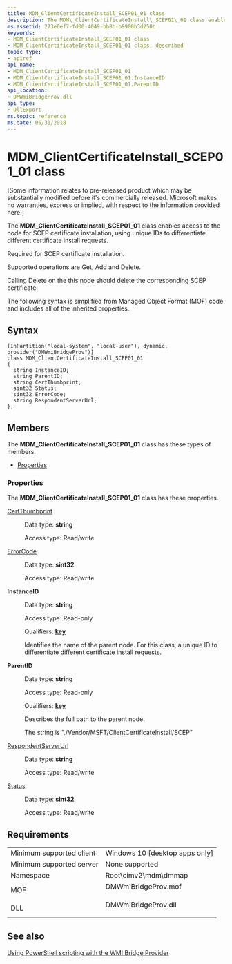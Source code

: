 ```yaml
---
title: MDM_ClientCertificateInstall_SCEP01_01 class
description: The MDM\_ClientCertificateInstall\_SCEP01\_01 class enables access to the node for SCEP certificate installation, using unique IDs to differentiate different certificate install requests.
ms.assetid: 273e6ef7-fd00-4049-bb8b-b9900b3d250b
keywords:
- MDM_ClientCertificateInstall_SCEP01_01 class
- MDM_ClientCertificateInstall_SCEP01_01 class, described
topic_type:
- apiref
api_name:
- MDM_ClientCertificateInstall_SCEP01_01
- MDM_ClientCertificateInstall_SCEP01_01.InstanceID
- MDM_ClientCertificateInstall_SCEP01_01.ParentID
api_location:
- DMWmiBridgeProv.dll
api_type:
- DllExport
ms.topic: reference
ms.date: 05/31/2018
---
```


# MDM\_ClientCertificateInstall\_SCEP01\_01 class

\[Some information relates to pre-released product which may be substantially modified before it's commercially released. Microsoft makes no warranties, express or implied, with respect to the information provided here.\]

The **MDM\_ClientCertificateInstall\_SCEP01\_01** class enables access to the node for SCEP certificate installation, using unique IDs to differentiate different certificate install requests.

Required for SCEP certificate installation.

Supported operations are Get, Add and Delete.

Calling Delete on the this node should delete the corresponding SCEP certificate.

The following syntax is simplified from Managed Object Format (MOF) code and includes all of the inherited properties.

## Syntax

``` syntax
[InPartition("local-system", "local-user"), dynamic, provider("DMWmiBridgeProv")]
class MDM_ClientCertificateInstall_SCEP01_01
{
  string InstanceID;
  string ParentID;
  string CertThumbprint;
  sint32 Status;
  sint32 ErrorCode;
  string RespondentServerUrl;
};
```

## Members

The **MDM\_ClientCertificateInstall\_SCEP01\_01** class has these types of members:

-   [Properties](#properties)

### Properties

The **MDM\_ClientCertificateInstall\_SCEP01\_01** class has these properties.

<dl> <dt>

[CertThumbprint](/windows/client-management/mdm/clientcertificateinstall-csp#clientcertificateinstall-scep-uniqueid-certthumbprint)
</dt> <dd> <dl> <dt>

Data type: **string**
</dt> <dt>

Access type: Read/write
</dt> </dl>

</dd> <dt>

[ErrorCode](/windows/client-management/mdm/clientcertificateinstall-csp#clientcertificateinstall-scep-uniqueid-errorcode)
</dt> <dd> <dl> <dt>

Data type: **sint32**
</dt> <dt>

Access type: Read/write
</dt> </dl>

</dd> <dt>

**InstanceID**
</dt> <dd> <dl> <dt>

Data type: **string**
</dt> <dt>

Access type: Read-only
</dt> <dt>

Qualifiers: [**key**](/windows/desktop/WmiSdk/key-qualifier)
</dt> </dl>

Identifies the name of the parent node. For this class, a unique ID to differentiate different certificate install requests.

</dd> <dt>

**ParentID**
</dt> <dd> <dl> <dt>

Data type: **string**
</dt> <dt>

Access type: Read-only
</dt> <dt>

Qualifiers: [**key**](/windows/desktop/WmiSdk/key-qualifier)
</dt> </dl>

Describes the full path to the parent node.

The string is "./Vendor/MSFT/ClientCertificateInstall/SCEP"

</dd> <dt>

[RespondentServerUrl](/windows/client-management/mdm/clientcertificateinstall-csp#clientcertificateinstall-scep-uniqueid-respondentserverurl)
</dt> <dd> <dl> <dt>

Data type: **string**
</dt> <dt>

Access type: Read/write
</dt> </dl>

</dd> <dt>

[Status](/windows/client-management/mdm/clientcertificateinstall-csp#clientcertificateinstall-scep-uniqueid-status)
</dt> <dd> <dl> <dt>

Data type: **sint32**
</dt> <dt>

Access type: Read/write
</dt> </dl>

</dd> </dl>

## Requirements



|                                     |                                                                                                |
|-------------------------------------|------------------------------------------------------------------------------------------------|
| Minimum supported client<br/> | Windows 10 \[desktop apps only\]<br/>                                                    |
| Minimum supported server<br/> | None supported<br/>                                                                      |
| Namespace<br/>                | Root\\cimv2\\mdm\\dmmap<br/>                                                             |
| MOF<br/>                      | <dl> <dt>DMWmiBridgeProv.mof</dt> </dl> |
| DLL<br/>                      | <dl> <dt>DMWmiBridgeProv.dll</dt> </dl> |



## See also

<dl> <dt>

[Using PowerShell scripting with the WMI Bridge Provider](/windows/client-management/mdm/using-powershell-scripting-with-the-wmi-bridge-provider)
</dt> </dl>

 


